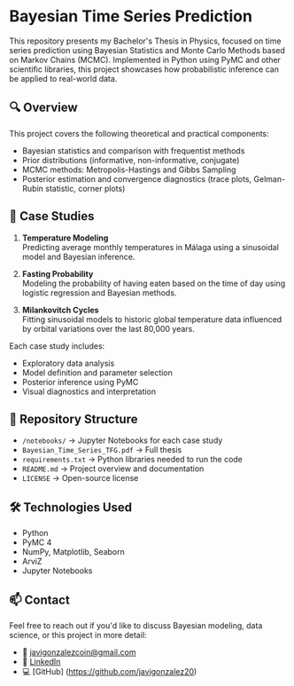 # Bayesian Time Series Prediction

This repository presents my Bachelor's Thesis in Physics, focused on time series prediction using Bayesian Statistics and Monte Carlo Methods based on Markov Chains (MCMC). Implemented in Python using PyMC and other scientific libraries, this project showcases how probabilistic inference can be applied to real-world data.

## 🔍 Overview

This project covers the following theoretical and practical components:

- Bayesian statistics and comparison with frequentist methods  
- Prior distributions (informative, non-informative, conjugate)  
- MCMC methods: Metropolis-Hastings and Gibbs Sampling  
- Posterior estimation and convergence diagnostics (trace plots, Gelman-Rubin statistic, corner plots)

## 🧪 Case Studies

1. **Temperature Modeling**  
   Predicting average monthly temperatures in Málaga using a sinusoidal model and Bayesian inference.

2. **Fasting Probability**  
   Modeling the probability of having eaten based on the time of day using logistic regression and Bayesian methods.

3. **Milankovitch Cycles**  
   Fitting sinusoidal models to historic global temperature data influenced by orbital variations over the last 80,000 years.

Each case study includes:
- Exploratory data analysis  
- Model definition and parameter selection  
- Posterior inference using PyMC  
- Visual diagnostics and interpretation

## 📁 Repository Structure

- `/notebooks/` → Jupyter Notebooks for each case study  
- `Bayesian_Time_Series_TFG.pdf`  → Full thesis  
- `requirements.txt` → Python libraries needed to run the code  
- `README.md` → Project overview and documentation  
- `LICENSE` → Open-source license

## 🛠 Technologies Used

- Python  
- PyMC 4  
- NumPy, Matplotlib, Seaborn  
- ArviZ  
- Jupyter Notebooks

## 📫 Contact

Feel free to reach out if you'd like to discuss Bayesian modeling, data science, or this project in more detail:

- 📧 javigonzalezcoin@gmail.com  
- 💼 [LinkedIn](https://linkedin.com/in/tuusuario)  
- 💻 [GitHub] (https://github.com/javigonzalez20)
